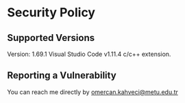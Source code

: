 # Security Policy

## Supported Versions

Version: 1.69.1 Visual Studio Code
v1.11.4 c/c++ extension.


## Reporting a Vulnerability

You can reach me directly by omercan.kahveci@metu.edu.tr
 
